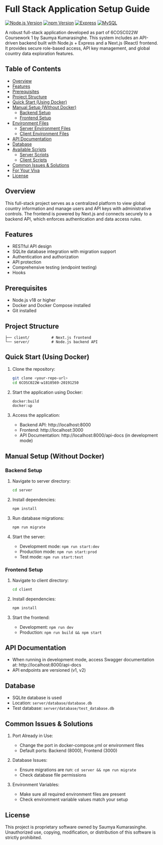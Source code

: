# Full Stack Application Setup Guide

[![Node.js Version](https://img.shields.io/badge/node-%3E%3D%2020-brightgreen)](https://nodejs.org/)
[![npm Version](https://img.shields.io/badge/npm-%3E%3D%204.3.0-blue)](https://npmpkg.com/)
[![Express](https://img.shields.io/badge/Express-4.21.1-green)](https://expressjs.com/)
[![MySQL](https://img.shields.io/badge/MySQL-3.11.3-orange)](https://www.mysql.com/)

A robust full-stack application developed as part of 6COSC022W Coursework 1 by Saumya Kumarasinghe. This system includes an API-driven backend built with Node.js + Express and a Next.js (React) frontend. It provides secure role-based access, API key management, and global country data exploration features.

## Table of Contents

- [Overview](#overview)
- [Features](#features)
- [Prerequisites](#prerequisites)
- [Project Structure](#project-structure)
- [Quick Start (Using Docker)](#quick-start-using-docker)
- [Manual Setup (Without Docker)](#manual-setup-without-docker)
  - [Backend Setup](#backend-setup)
  - [Frontend Setup](#frontend-setup)
- [Environment Files](#environment-files)
  - [Server Environment Files](#server-environment-files)
  - [Client Environment Files](#client-environment-files)
- [API Documentation](#api-documentation)
- [Database](#database)
- [Available Scripts](#available-scripts)
  - [Server Scripts](#server-scripts)
  - [Client Scripts](#client-scripts)
- [Common Issues & Solutions](#common-issues--solutions)
- [For Your Viva](#for-your-viva)
- [License](#license)

## Overview

This full-stack project serves as a centralized platform to view global country information and manage users and API keys with administrative controls. The frontend is powered by Next.js and connects securely to a backend API, which enforces authentication and data access rules.

## Features

- RESTful API design
- SQLite database integration with migration support
- Authentication and authorization
- API protection
- Comprehensive testing (endpoint testing)
- Hooks

## Prerequisites

- Node.js v18 or higher
- Docker and Docker Compose installed
- Git installed

## Project Structure

```
├── client/          # Next.js frontend
└── server/          # Node.js backend API
```

## Quick Start (Using Docker)

1. Clone the repository:

   ```bash
   git clone <your-repo-url>
   cd 6COSC022W-w1810569-20191250
   ```

2. Start the application using Docker:

   ```bash
   docker:build
   docker:up
   ```

3. Access the application:
   - Backend API: http://localhost:8000
   - Frontend: http://localhost:3000
   - API Documentation: http://localhost:8000/api-docs (in development mode)

## Manual Setup (Without Docker)

### Backend Setup

1. Navigate to server directory:

   ```bash
   cd server
   ```

2. Install dependencies:

   ```bash
   npm install
   ```

3. Run database migrations:

   ```bash
   npm run migrate
   ```

4. Start the server:
   - Development mode: `npm run start:dev`
   - Production mode: `npm run start:prod`
   - Test mode: `npm run start:test`

### Frontend Setup

1. Navigate to client directory:

   ```bash
   cd client
   ```

2. Install dependencies:

   ```bash
   npm install
   ```

3. Start the frontend:
   - Development: `npm run dev`
   - Production: `npm run build && npm start`


## API Documentation

- When running in development mode, access Swagger documentation at: http://localhost:8000/api-docs
- API endpoints are versioned (v1, v2)

## Database

- SQLite database is used
- Location: `server/database/database.db`
- Test database: `server/database/test_database.db`


## Common Issues & Solutions

1. Port Already in Use:

   - Change the port in docker-compose.yml or environment files
   - Default ports: Backend (8000), Frontend (3000)

2. Database Issues:

   - Ensure migrations are run: `cd server && npm run migrate`
   - Check database file permissions

3. Environment Variables:
   - Make sure all required environment files are present
   - Check environment variable values match your setup

## License

This project is proprietary software owned by Saumya Kumarasinghe. Unauthorized use, copying, modification, or distribution of this software is strictly prohibited.
